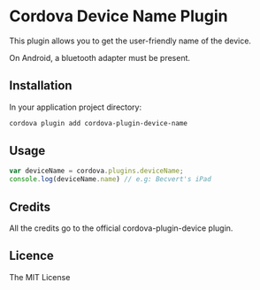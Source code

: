 # Cordova Device Name Plugin

This plugin allows you to get the user-friendly name of the device.

On Android, a bluetooth adapter must be present.

## Installation ##

In your application project directory:

```bash
cordova plugin add cordova-plugin-device-name
```


## Usage ##

```javascript
var deviceName = cordova.plugins.deviceName;
console.log(deviceName.name) // e.g: Becvert's iPad
```

## Credits

All the credits go to the official cordova-plugin-device plugin.

## Licence ##

The MIT License

